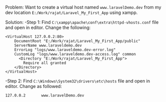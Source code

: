 Problem: 
  Want to create a virtual host named `www.laravelDemo.dev` from my dev location `E:/Work/rajat/Laravel_My_First_App` using xampp.

Solution:
-Step 1: Find `C:\xampp\apache\conf\extra\httpd-vhosts.conf` file and open in editor. Change the following:
```
<VirtualHost 127.0.0.2:80>
    DocumentRoot "E:/Work/rajat/Laravel_My_First_App/public"
    ServerName www.laraveldemo.dev
    ErrorLog "logs/www.laraveldemo.dev-error.log"
    CustomLog "logs/www.laraveldemo.dev-access.log" common
	  <Directory "E:/Work/rajat/Laravel_My_First_App">
        Require all granted 
    </Directory>
</VirtualHost>
```        
-Step 2: Find `C:\Windows\System32\drivers\etc\hosts` file and open in editor. Change as followed:
```
127.0.0.2 		www.laravelDemo.dev
```
